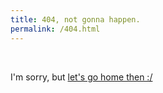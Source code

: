 ```yaml
---
title: 404, not gonna happen.
permalink: /404.html
---
```

<br>

<p class="error">I'm sorry, but <a href="/">let's go home then :/ </a> </p>